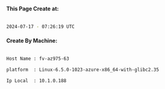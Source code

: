 
   
#### This Page Create at:

```bash

2024-07-17 - 07:26:19 UTC

```

#### Create By Machine:

```bash

Host Name : fv-az975-63

platform  : Linux-6.5.0-1023-azure-x86_64-with-glibc2.35

Ip Local  : 10.1.0.188

```

